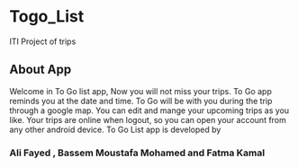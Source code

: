 # Togo_List
ITI Project of trips

## About App
Welcome in To Go list app, Now you will not miss your trips. To Go app reminds you at the date and time. To Go will be with you during the trip through a google map. You can edit and mange your upcoming trips as you like. Your trips are online when logout, so you can open your account from any other android device. To Go List app is developed by
### Ali Fayed , Bassem Moustafa Mohamed and Fatma Kamal





